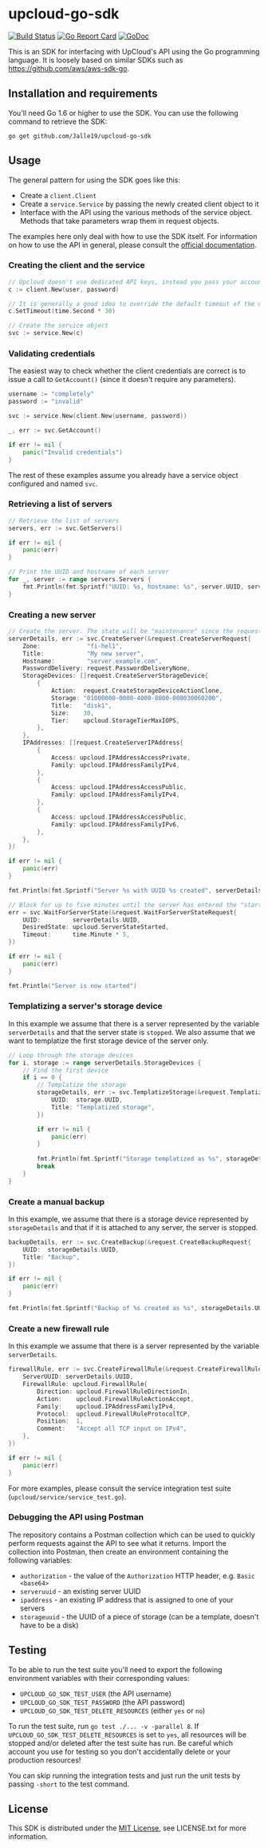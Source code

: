 # upcloud-go-sdk

[![Build Status](https://travis-ci.org/Jalle19/upcloud-go-sdk.svg?branch=master)](https://travis-ci.org/Jalle19/upcloud-go-sdk)
[![Go Report Card](https://goreportcard.com/badge/github.com/Jalle19/upcloud-go-sdk)](https://goreportcard.com/report/github.com/Jalle19/upcloud-go-sdk)
[![GoDoc](https://godoc.org/github.com/Jalle19/upcloud-go-sdk?status.svg)](https://godoc.org/github.com/Jalle19/upcloud-go-sdk)

This is an SDK for interfacing with UpCloud's API using the Go programming language. It is loosely based on similar 
SDKs such as https://github.com/aws/aws-sdk-go.

## Installation and requirements

You'll need Go 1.6 or higher to use the SDK. You can use the following command to retrieve the SDK:

```
go get github.com/Jalle19/upcloud-go-sdk
```

## Usage

The general pattern for using the SDK goes like this:

* Create a `client.Client`
* Create a `service.Service` by passing the newly created client object to it
* Interface with the API using the various methods of the service object. Methods that take parameters wrap them in 
request objects.

The examples here only deal with how to use the SDK itself. For information on how to use the API in general, please 
consult the [official documentation](https://www.upcloud.com/api/).

### Creating the client and the service

```go
// Upcloud doesn't use dedicated API keys, instead you pass your account login credentials to the client
c := client.New(user, password)

// It is generally a good idea to override the default timeout of the underlying HTTP client since some requests block for longer periods of time
c.SetTimeout(time.Second * 30)

// Create the service object
svc := service.New(c)
```

### Validating credentials

The easiest way to check whether the client credentials are correct is to issue a call to `GetAccount()` (since it 
doesn't require any parameters).

```go
username := "completely"
password := "invalid"

svc := service.New(client.New(username, password))

_, err := svc.GetAccount()

if err != nil {
	panic("Invalid credentials")
}
```

The rest of these examples assume you already have a service object configured and named `svc`.

### Retrieving a list of servers

```go
// Retrieve the list of servers
servers, err := svc.GetServers()

if err != nil {
	panic(err)
}

// Print the UUID and hostname of each server
for _, server := range servers.Servers {
	fmt.Println(fmt.Sprintf("UUID: %s, hostname: %s", server.UUID, server.Hostname))
}
```

### Creating a new server

```go
// Create the server. The state will be "maintenance" since the request is asynchronous
serverDetails, err := svc.CreateServer(&request.CreateServerRequest{
	Zone:             "fi-hel1",
	Title:            "My new server",
	Hostname:         "server.example.com",
	PasswordDelivery: request.PasswordDeliveryNone,
	StorageDevices: []request.CreateServerStorageDevice{
		{
			Action:  request.CreateStorageDeviceActionClone,
			Storage: "01000000-0000-4000-8000-000030060200",
			Title:   "disk1",
			Size:    30,
			Tier:    upcloud.StorageTierMaxIOPS,
		},
	},
	IPAddresses: []request.CreateServerIPAddress{
		{
			Access: upcloud.IPAddressAccessPrivate,
			Family: upcloud.IPAddressFamilyIPv4,
		},
		{
			Access: upcloud.IPAddressAccessPublic,
			Family: upcloud.IPAddressFamilyIPv4,
		},
		{
			Access: upcloud.IPAddressAccessPublic,
			Family: upcloud.IPAddressFamilyIPv6,
		},
	},
})

if err != nil {
	panic(err)
}

fmt.Println(fmt.Sprintf("Server %s with UUID %s created", serverDetails.Title, serverDetails.UUID))

// Block for up to five minutes until the server has entered the "started" state
err = svc.WaitForServerState(&request.WaitForServerStateRequest{
	UUID:         serverDetails.UUID,
	DesiredState: upcloud.ServerStateStarted,
	Timeout:      time.Minute * 5,
})

if err != nil {
	panic(err)
}

fmt.Println("Server is now started")
```

### Templatizing a server's storage device

In this example we assume that there is a server represented by the variable `serverDetails` and that the server state 
is `stopped`. We also assume that we want to templatize the first storage device of the server only.

```go
// Loop through the storage devices
for i, storage := range serverDetails.StorageDevices {
	// Find the first device
	if i == 0 {
		// Templatize the storage
		storageDetails, err := svc.TemplatizeStorage(&request.TemplatizeStorageRequest{
			UUID:  storage.UUID,
			Title: "Templatized storage",
		})

		if err != nil {
			panic(err)
		}
		
		fmt.Println(fmt.Sprintf("Storage templatized as %s", storageDetails.UUID))		
		break
	}
}
```

### Create a manual backup

In this example, we assume that there is a storage device represented by `storageDetails` and that if it is attached 
to any server, the server is stopped.

```go
backupDetails, err := svc.CreateBackup(&request.CreateBackupRequest{
	UUID:  storageDetails.UUID,
	Title: "Backup",
})

if err != nil {
    panic(err)
}

fmt.Println(fmt.Sprintf("Backup of %s created as %s", storageDetails.UUID, backupDetails.UUID))
```

### Create a new firewall rule

In this example we assume that there is a server represented by the variable `serverDetails`.

```go
firewallRule, err := svc.CreateFirewallRule(&request.CreateFirewallRuleRequest{
	ServerUUID: serverDetails.UUID,
	FirewallRule: upcloud.FirewallRule{
		Direction: upcloud.FirewallRuleDirectionIn,
		Action:    upcloud.FirewallRuleActionAccept,
		Family:    upcloud.IPAddressFamilyIPv4,
		Protocol:  upcloud.FirewallRuleProtocolTCP,
		Position:  1,
		Comment:   "Accept all TCP input on IPv4",
	},
})

if err != nil {
    panic(err)
}
```

For more examples, please consult the service integration test suite (`upcloud/service/service_test.go`).

### Debugging the API using Postman

The repository contains a Postman collection which can be used to quickly perform requests against the API to see what 
it returns. Import the collection into Postman, then create an environment containing the following variables:

* `authorization` - the value of the `Authorization` HTTP header, e.g. `Basic <base64>`
* `serveruuid` - an existing server UUID
* `ipaddress` - an existing IP address that is assigned to one of your servers
* `storageuuid` - the UUID of a piece of storage (can be a template, doesn't have to be a disk)

## Testing

To be able to run the test suite you'll need to export the following environment variables with their corresponding 
values:

* `UPCLOUD_GO_SDK_TEST_USER` (the API username)
* `UPCLOUD_GO_SDK_TEST_PASSWORD` (the API password)
* `UPCLOUD_GO_SDK_TEST_DELETE_RESOURCES` (either `yes` or `no`)

To run the test suite, run `go test ./... -v -parallel 8`. If `UPCLOUD_GO_SDK_TEST_DELETE_RESOURCES` is set to `yes`, 
all resources will be stopped and/or deleted after the test suite has run. Be careful which account you use for 
testing so you don't accidentally delete or your production resources!

You can skip running the integration tests and just run the unit tests by passing `-short` to the test command.

## License

This SDK is distributed under the [MIT License](https://opensource.org/licenses/MIT), see LICENSE.txt for more information.

